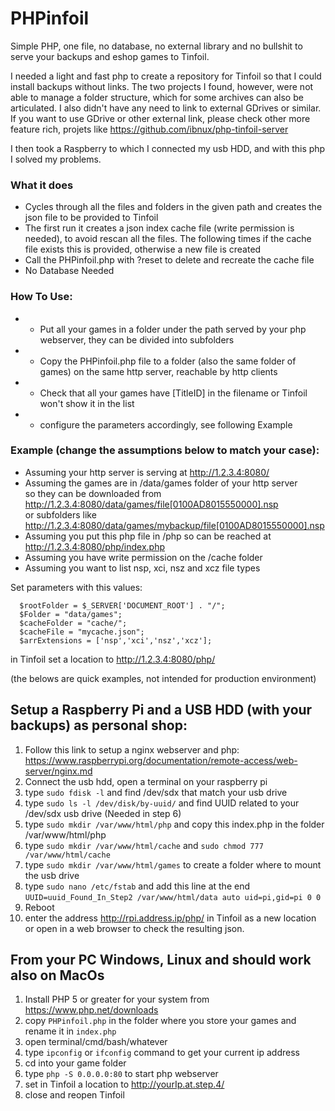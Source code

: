 # PHPinfoil
Simple PHP, one file, no database, no external library and no bullshit to serve your backups and eshop games to Tinfoil.

I needed a light and fast php to create a repository for Tinfoil so that I could install backups without links. 
The two projects I found, however, were not able to manage a folder structure, which for some archives can also be articulated.
I also didn't have any need to link to external GDrives or similar.
If you want to use GDrive or other external link, please check other more feature rich, projets like
https://github.com/ibnux/php-tinfoil-server

I then took a Raspberry to which I connected my usb HDD, and with this php I solved my problems.

### What it does
- Cycles through all the files and folders in the given path and creates the json file to be provided to Tinfoil
- The first run it creates a json index cache file (write permission is needed), to avoid rescan all the files.
  The following times if the cache file exists this is provided, otherwise a new file is created
- Call the PHPinfoil.php with ?reset to delete and recreate the cache file
- No Database Needed
  
### How To Use:
* - Put all your games in a folder under the path served by your php webserver, they can be divided into subfolders
* - Copy the PHPinfoil.php file to a folder (also the same folder of games) on the same http server, reachable by http clients
* - Check that all your games have [TitleID] in the filename or Tinfoil won't show it in the list
* - configure the parameters accordingly, see following Example


### Example (change the assumptions below to match your case):
  * Assuming your http server is serving at http://1.2.3.4:8080/
  * Assuming the games are in /data/games folder of your http server<br>
     so they can be downloaded from http://1.2.3.4:8080/data/games/file[0100AD8015550000].nsp<br>
     or subfolders like http://1.2.3.4:8080/data/games/mybackup/file[0100AD8015550000].nsp
  * Assuming you put this php file in /php so can be reached at http://1.2.3.4:8080/php/index.php
  * Assuming you have write permission on the /cache folder
  * Assuming you want to list nsp, xci, nsz and xcz file types

Set parameters with this values:
```  $Host = "http://1.2.3.4:8080/";
  $rootFolder = $_SERVER['DOCUMENT_ROOT'] . "/";
  $Folder = "data/games";
  $cacheFolder = "cache/";
  $cacheFile = "mycache.json";
  $arrExtensions = ['nsp','xci','nsz','xcz'];
```
in Tinfoil set a location to http://1.2.3.4:8080/php/

(the belows are quick examples, not intended for production environment)
## Setup a Raspberry Pi and a USB HDD (with your backups) as personal shop:
1. Follow this link to setup a nginx webserver and php: https://www.raspberrypi.org/documentation/remote-access/web-server/nginx.md
2. Connect the usb hdd, open a terminal on your raspberry pi
3. type ```sudo fdisk -l``` and find /dev/sdx that match your usb drive
4. type ```sudo ls -l /dev/disk/by-uuid/``` and find UUID related to your /dev/sdx usb drive (Needed in step 6)
5. type ```sudo mkdir /var/www/html/php``` and copy this index.php in the folder /var/www/html/php
6. type ```sudo mkdir /var/www/html/cache``` and ```sudo chmod 777 /var/www/html/cache```
7. type ```sudo mkdir /var/www/html/games``` to create a folder where to mount the usb drive
8. type `sudo nano /etc/fstab` and add this line at the end
    `UUID=uuid_Found_In_Step2 /var/www/html/data auto uid=pi,gid=pi 0 0`
9. Reboot
10. enter the address http://rpi.address.ip/php/ in Tinfoil as a new location or open in a web browser to check the resulting json.


## From your PC Windows, Linux and should work also on MacOs
1. Install PHP 5 or greater for your system from https://www.php.net/downloads
2. copy `PHPinfoil.php` in the folder where you store your games and rename it in `index.php`
3. open terminal/cmd/bash/whatever
4. type `ipconfig` or `ifconfig` command to get your current ip address
5. cd into your game folder
6. type `php -S 0.0.0.0:80` to start php webserver
7. set in Tinfoil a location to http://yourIp.at.step.4/
8. close and reopen Tinfoil


